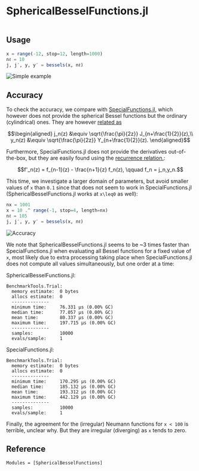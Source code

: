 # SphericalBesselFunctions.jl

```@index
```

## Usage

```julia
x = range(-12, stop=12, length=1000)
nℓ = 10
j, j′, y, y′ = bessels(x, nℓ)
```

![Simple example](figures/simple-example.svg)

## Accuracy

To check the accuracy, we compare with
[SpecialFunctions.jl](https://github.com/JuliaMath/SpecialFunctions.jl),
which however does not provide the spherical Bessel functions but the
ordinary (cylindrical) ones. They are however [related as](https://dlmf.nist.gov/10.47#E1)

```math
\begin{aligned}
j_n(z) &\equiv \sqrt{\frac{\pi}{2z}}
J_{n+\frac{1}{2}}(z),\\
y_n(z) &\equiv \sqrt{\frac{\pi}{2z}}
Y_{n+\frac{1}{2}}(z).
\end{aligned}
```

Furthermore, SpecialFunctions.jl does not provide the derivatives
out-of-the-box, but they are easily found using the [recurrence
relation.](https://dlmf.nist.gov/10.51#i):

```math
f'_n(z) = f_{n-1}(z) - \frac{n+1}{z} f_n(z),
\qquad
f_n = j_n,y_n.
```

This time, we investigate a larger domain of parameters, but avoid
smaller values of ``x`` than ``0.1`` since that does not seem to work
in SpecialFunctions.jl (SphericalBesselFunctions.jl works at
``x\leq0`` as well):

```julia
nx = 1001
x = 10 .^ range(-1, stop=4, length=nx)
nℓ = 105
j, j′, y, y′ = bessels(x, nℓ)
```

![Accuracy](figures/accuracy.svg)

We note that SphericalBesselFunctions.jl seems to be ~3 times faster
than SpecialFunctions.jl when evaluating all Bessel functions for a
fixed value of ``x``, most likely due to extra processing taking place
when SpecialFunctions.jl does not compute all values simultaneously,
but one order at a time:

SphericalBesselFunctions.jl:
```
BenchmarkTools.Trial:
  memory estimate:  0 bytes
  allocs estimate:  0
  --------------
  minimum time:     76.331 μs (0.00% GC)
  median time:      77.057 μs (0.00% GC)
  mean time:        80.337 μs (0.00% GC)
  maximum time:     197.715 μs (0.00% GC)
  --------------
  samples:          10000
  evals/sample:     1
```

SpecialFunctions.jl:
```
BenchmarkTools.Trial:
  memory estimate:  0 bytes
  allocs estimate:  0
  --------------
  minimum time:     170.295 μs (0.00% GC)
  median time:      185.132 μs (0.00% GC)
  mean time:        193.312 μs (0.00% GC)
  maximum time:     442.129 μs (0.00% GC)
  --------------
  samples:          10000
  evals/sample:     1
```

Finally, the agreement for the (irregular) Neumann functions for ``x <
100`` is terrible, unclear why. But they are irregular (diverging) as
``x`` tends to zero.

## Reference

```@autodocs
Modules = [SphericalBesselFunctions]
```
